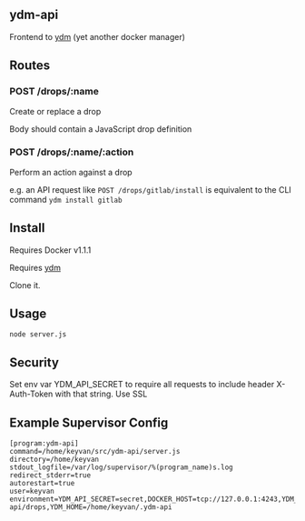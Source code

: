 ydm-api
---

Frontend to [ydm](https://github.com/keyvanfatehi/ydm) (yet another docker manager)

## Routes

### POST /drops/:name

Create or replace a drop

Body should contain a JavaScript drop definition

### POST /drops/:name/:action

Perform an action against a drop

e.g. an API request like `POST /drops/gitlab/install` is equivalent to the CLI command `ydm install gitlab`

## Install

Requires Docker v1.1.1

Requires [ydm](https://github.com/keyvanfatehi/ydm)

Clone it.

## Usage

`node server.js`

## Security

Set env var YDM_API_SECRET to require all requests to include header X-Auth-Token with that string. Use SSL

## Example Supervisor Config

```
[program:ydm-api]
command=/home/keyvan/src/ydm-api/server.js
directory=/home/keyvan
stdout_logfile=/var/log/supervisor/%(program_name)s.log
redirect_stderr=true
autorestart=true
user=keyvan
environment=YDM_API_SECRET=secret,DOCKER_HOST=tcp://127.0.0.1:4243,YDM_API_DROPS=/home/keyvan/.ydm-api/drops,YDM_HOME=/home/keyvan/.ydm-api
```
